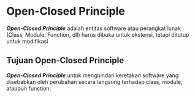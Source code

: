 # Open-Closed Principle
<b>_Open-Closed Principle_</b> adalah entitas software atau perangkat lunak (Class, Module, Function, dll) harus dibuka untuk ekstensi, tetapi ditutup untuk modifikasi
## Tujuan Open-Closed Principle
<b>_Open-Closed Principle_</b> untuk menghindari keretakan software yang disebabkan oleh perubahan secara langsung terhadap class, module, ataupun function.

